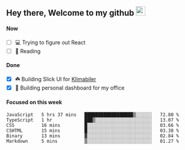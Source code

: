 ## Hey there, Welcome to my github <img src="https://media.giphy.com/media/hvRJCLFzcasrR4ia7z/giphy.gif" width="25px">

#### Now
- [ ] 💻 Trying to figure out React
- [ ] 📕 Reading

#### Done
- [x] ☘️ Building Slick UI for [Klimabiler](https://klimabiler.dk)
- [x] 🚀 Building personal dashboard for my office
 
 #### Focused on this week
<!--START_SECTION:waka-->

```text
JavaScript   5 hrs 37 mins   ██████████████████▒░░░░░░   72.80 %
TypeScript   1 hr            ███▒░░░░░░░░░░░░░░░░░░░░░   13.07 %
CSS          16 mins         █░░░░░░░░░░░░░░░░░░░░░░░░   03.66 %
CSHTML       15 mins         █░░░░░░░░░░░░░░░░░░░░░░░░   03.38 %
Binary       13 mins         ▓░░░░░░░░░░░░░░░░░░░░░░░░   02.84 %
Markdown     5 mins          ▒░░░░░░░░░░░░░░░░░░░░░░░░   01.27 %
```

<!--END_SECTION:waka-->

